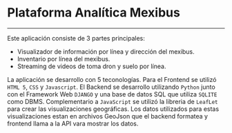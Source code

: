 # Plataforma Analítica Mexibus

***

Este aplicación consiste de 3 partes principales:

* Visualizador de información por línea y dirección del mexibus.
* Inventario por línea del mexibus.
* Streaming de videos de toma dron y suelo por línea.

La aplicación se desarrollo con 5 teconologías. Para el Frontend se utilizó `HTML 5`, `CSS` y `Javascript`.
El Backend se desarrollo utilizando `Python` junto con el Framework Web `DJANGO` y una base de datos SQL que utiliza `SQLITE` como DBMS.
Complementario a `JavaScript` se utilizó la libreria de `LeafLet` para crear las visualizaciones geográficas. Los datos utilizados para estas 
visualizaciones estan en archivos GeoJson que el backend formatea y frontend llama a la API vara mostrar los datos.
